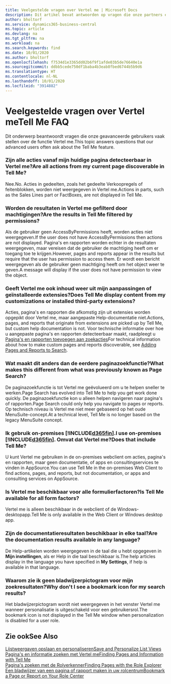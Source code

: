 ```yaml
---
title: Veelgestelde vragen over Vertel me | Microsoft Docs
description: Dit artikel bevat antwoorden op vragen die onze partners en klanten vaak hebben over Vertel me.
author: bholtorf
ms.service: dynamics365-business-central
ms.topic: article
ms.devlang: na
ms.tgt_pltfrm: na
ms.workload: na
ms.search.keywords: find
ms.date: 10/01/2020
ms.author: bholtorf
ms.openlocfilehash: f7534d1e3365dd02b6f9f1afde03b5de76640e1a
ms.sourcegitcommit: ddbb5cede750df1baba4b3eab8fbed6744b5b9d6
ms.translationtype: HT
ms.contentlocale: nl-NL
ms.lasthandoff: 10/01/2020
ms.locfileid: "3914882"
---
```

# <a name="tell-me-faq"></a><span data-ttu-id="a6361-103">Veelgestelde vragen over Vertel me</span><span class="sxs-lookup"><span data-stu-id="a6361-103">Tell Me FAQ</span></span>
<span data-ttu-id="a6361-104">Dit onderwerp beantwoordt vragen die onze geavanceerde gebruikers vaak stellen over de functie Vertel me.</span><span class="sxs-lookup"><span data-stu-id="a6361-104">This topic answers questions that our advanced users often ask about the Tell Me feature.</span></span>

### <a name="are-all-actions-from-my-current-page-discoverable-in-tell-me"></a><span data-ttu-id="a6361-105">Zijn alle acties vanaf mijn huidige pagina detecteerbaar in Vertel me?</span><span class="sxs-lookup"><span data-stu-id="a6361-105">Are all actions from my current page discoverable in Tell Me?</span></span>
<span data-ttu-id="a6361-106">Nee.</span><span class="sxs-lookup"><span data-stu-id="a6361-106">No.</span></span> <span data-ttu-id="a6361-107">Acties in gedeelten, zoals het gedeelte Verkoopregels of feitenblokken, worden niet weergegeven in Vertel me.</span><span class="sxs-lookup"><span data-stu-id="a6361-107">Actions in parts, such as the Sales Lines part or FactBoxes, are not displayed in Tell Me.</span></span>

### <a name="are-the-results-in-tell-me-filtered-by-permissions"></a><span data-ttu-id="a6361-108">Worden de resultaten in Vertel me gefilterd door machtigingen?</span><span class="sxs-lookup"><span data-stu-id="a6361-108">Are the results in Tell Me filtered by permissions?</span></span>
<span data-ttu-id="a6361-109">Als de gebruiker geen AccessByPermissions heeft, worden acties niet weergegeven.</span><span class="sxs-lookup"><span data-stu-id="a6361-109">If the user does not have AccessByPermissions then actions are not displayed.</span></span> <span data-ttu-id="a6361-110">Pagina's en rapporten worden echter in de resultaten weergegeven, maar vereisen dat de gebruiker de machtiging heeft om er toegang toe te krijgen.</span><span class="sxs-lookup"><span data-stu-id="a6361-110">However, pages and reports appear in the results but require that the user has permission to access them.</span></span> <span data-ttu-id="a6361-111">Er wordt een bericht weergegeven als de gebruiker geen machtiging heeft om het object weer te geven.</span><span class="sxs-lookup"><span data-stu-id="a6361-111">A message will display if the user does not have permission to view the object.</span></span>

### <a name="does-tell-me-display-content-from-my-customizations-or-installed-third-party-extensions"></a><span data-ttu-id="a6361-112">Geeft Vertel me ook inhoud weer uit mijn aanpassingen of geïnstalleerde extensies?</span><span class="sxs-lookup"><span data-stu-id="a6361-112">Does Tell Me display content from my customizations or installed third-party extensions?</span></span>
<span data-ttu-id="a6361-113">Acties, pagina's en rapporten die afkomstig zijn uit extensies worden opgepikt door Vertel me, maar aangepaste Help-documentatie niet.</span><span class="sxs-lookup"><span data-stu-id="a6361-113">Actions, pages, and reports that originate from extensions are picked up by Tell Me, but custom help documentation is not.</span></span> <span data-ttu-id="a6361-114">Voor technische informatie over hoe u aangepaste pagina's en rapporten detecteerbaar maakt, raadpleegt u [Pagina's en rapporten toevoegen aan zoekacties](/dynamics365/business-central/dev-itpro/developer/devenv-al-menusuite-functionality)</span><span class="sxs-lookup"><span data-stu-id="a6361-114">For technical information about how to make custom pages and reports discoverable, see [Adding Pages and Reports to Search](/dynamics365/business-central/dev-itpro/developer/devenv-al-menusuite-functionality).</span></span>

### <a name="what-makes-this-different-from-what-was-previously-known-as-page-search"></a><span data-ttu-id="a6361-115">Wat maakt dit anders dan de eerdere paginazoekfunctie?</span><span class="sxs-lookup"><span data-stu-id="a6361-115">What makes this different from what was previously known as Page Search?</span></span>
<span data-ttu-id="a6361-116">De paginazoekfunctie is tot Vertel me geëvolueerd om u te helpen sneller te werken.</span><span class="sxs-lookup"><span data-stu-id="a6361-116">Page Search has evolved into Tell Me to help you get work done quickly.</span></span> <span data-ttu-id="a6361-117">De paginazoekfunctie kon u alleen helpen navigeren naar pagina's of rapporten.</span><span class="sxs-lookup"><span data-stu-id="a6361-117">Page Search could only help you navigate to pages or reports.</span></span> <span data-ttu-id="a6361-118">Op technisch niveau is Vertel me niet meer gebaseerd op het oude MenuSuite-concept.</span><span class="sxs-lookup"><span data-stu-id="a6361-118">At a technical level, Tell Me is no longer based on the legacy MenuSuite concept.</span></span>

### <a name="i-use-on-premises-d365fin-does-that-include-tell-me"></a><span data-ttu-id="a6361-119">Ik gebruik on-premises [!INCLUDE[d365fin](includes/d365fin_md.md)].</span><span class="sxs-lookup"><span data-stu-id="a6361-119">I use on-premises [!INCLUDE[d365fin](includes/d365fin_md.md)].</span></span> <span data-ttu-id="a6361-120">Omvat dat Vertel me?</span><span class="sxs-lookup"><span data-stu-id="a6361-120">Does that include Tell Me?</span></span>
<span data-ttu-id="a6361-121">U kunt Vertel me gebruiken in de on-premises webclient om acties, pagina's en rapporten, maar geen documentatie, of apps en consultingservices te vinden in AppSource.</span><span class="sxs-lookup"><span data-stu-id="a6361-121">You can use Tell Me in the on-premises Web Client to find actions, pages, and reports, but not documentation, or apps and consulting services on AppSource.</span></span>

### <a name="is-tell-me-available-for-all-form-factors"></a><span data-ttu-id="a6361-122">Is Vertel me beschikbaar voor alle formulierfactoren?</span><span class="sxs-lookup"><span data-stu-id="a6361-122">Is Tell Me available for all form factors?</span></span>
<span data-ttu-id="a6361-123">Vertel me is alleen beschikbaar in de webclient of de Windows-desktopapp.</span><span class="sxs-lookup"><span data-stu-id="a6361-123">Tell Me is only available in the Web Client or Windows desktop app.</span></span>

### <a name="are-the-documentation-results-available-in-any-language"></a><span data-ttu-id="a6361-124">Zijn de documentatieresultaten beschikbaar in elke taal?</span><span class="sxs-lookup"><span data-stu-id="a6361-124">Are the documentation results available in any language?</span></span>
<span data-ttu-id="a6361-125">De Help-artikelen worden weergegeven in de taal die u hebt opgegeven in **Mijn instellingen**, als er Help in die taal beschikbaar is.</span><span class="sxs-lookup"><span data-stu-id="a6361-125">The help articles display in the language you have specified in **My Settings**, if help is available in that language.</span></span>

### <a name="why-dont-i-see-a-bookmark-icon-for-my-search-results"></a><span data-ttu-id="a6361-126">Waarom zie ik geen bladwijzerpictogram voor mijn zoekresultaten?</span><span class="sxs-lookup"><span data-stu-id="a6361-126">Why don't I see a bookmark icon for my search results?</span></span>
<span data-ttu-id="a6361-127">Het bladwijzerpictogram wordt niet weergegeven in het venster Vertel me wanneer personalisatie is uitgeschakeld voor een gebruikersrol.</span><span class="sxs-lookup"><span data-stu-id="a6361-127">The bookmark icon is not displayed in the Tell Me window when personalization is disabled for a user role.</span></span>


## <a name="see-also"></a><span data-ttu-id="a6361-128">Zie ook</span><span class="sxs-lookup"><span data-stu-id="a6361-128">See Also</span></span>  
[<span data-ttu-id="a6361-129">Lijstweergaven opslaan en personaliseren</span><span class="sxs-lookup"><span data-stu-id="a6361-129">Save and Personalize List Views</span></span>](ui-views.md)  
[<span data-ttu-id="a6361-130">Pagina's en informatie zoeken met Vertel me</span><span class="sxs-lookup"><span data-stu-id="a6361-130">Finding Pages and Information with Tell Me</span></span>](ui-search.md)  
[<span data-ttu-id="a6361-131">Pagina's zoeken met de Rolverkenner</span><span class="sxs-lookup"><span data-stu-id="a6361-131">Finding Pages with the Role Explorer</span></span>](ui-role-explorer.md)  
[<span data-ttu-id="a6361-132">Een bladwijzer van een pagina of rapport maken in uw rolcentrum</span><span class="sxs-lookup"><span data-stu-id="a6361-132">Bookmark a Page or Report on Your Role Center</span></span>](ui-bookmarks.md)
